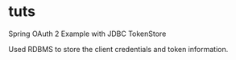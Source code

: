 # tuts
Spring OAuth 2 Example with JDBC TokenStore 

Used RDBMS to store the client credentials and token information.
